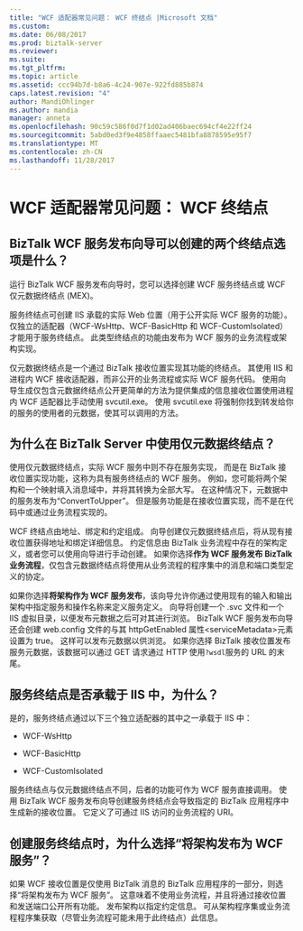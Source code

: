```yaml
---
title: "WCF 适配器常见问题： WCF 终结点 |Microsoft 文档"
ms.custom: 
ms.date: 06/08/2017
ms.prod: biztalk-server
ms.reviewer: 
ms.suite: 
ms.tgt_pltfrm: 
ms.topic: article
ms.assetid: ccc94b7d-b8a6-4c24-907e-922fd885b874
caps.latest.revision: "4"
author: MandiOhlinger
ms.author: mandia
manager: anneta
ms.openlocfilehash: 90c59c586f0d7f1d02ad406baec694cf4e22ff24
ms.sourcegitcommit: 5abd0ed3f9e4858ffaaec5481bfa8878595e95f7
ms.translationtype: MT
ms.contentlocale: zh-CN
ms.lasthandoff: 11/28/2017
---
```

# <a name="wcf-adapter-faq-wcf-endpoints"></a>WCF 适配器常见问题： WCF 终结点
## <a name="what-are-two-endpoints-options-can-be-created-by-the-biztalk-wcf-service-publishing-wizard"></a>BizTalk WCF 服务发布向导可以创建的两个终结点选项是什么？  
 运行 BizTalk WCF 服务发布向导时，您可以选择创建 WCF 服务终结点或 WCF 仅元数据终结点 (MEX)。  
  
 服务终结点可创建 IIS 承载的实际 Web 位置（用于公开实际 WCF 服务的功能）。 仅独立的适配器（WCF-WsHttp、WCF-BasicHttp 和 WCF-CustomIsolated）才能用于服务终结点。 此类型终结点的功能由发布为 WCF 服务的业务流程或架构实现。  
  
 仅元数据终结点是一个通过 BizTalk 接收位置实现其功能的终结点。  其使用 IIS 和进程内 WCF 接收适配器，而非公开的业务流程或实际 WCF 服务代码。 使用向导生成仅包含元数据终结点公开更简单的方法为提供集成的信息接收位置使用进程内 WCF 适配器比手动使用 svcutil.exe。 使用 svcutil.exe 将强制你找到转发给你的服务的使用者的元数据，使其可以调用的方法。  
  
## <a name="why-would-i-use-a-metadata-only-endpoint-in-biztalk-server"></a>为什么在 BizTalk Server 中使用仅元数据终结点？  
 使用仅元数据终结点，实际 WCF 服务中则不存在服务实现， 而是在 BizTalk 接收位置实现功能，这称为具有服务终结点的 WCF 服务。 例如，您可能将两个架构和一个映射填入消息域中，并将其转换为全部大写。 在这种情况下，元数据中的服务发布为“ConvertToUpper”。 但是服务功能是在接收位置实现，而不是在代码中或通过业务流程实现的。  
  
 WCF 终结点由地址、绑定和约定组成。 向导创建仅元数据终结点后，将从现有接收位置获得地址和绑定详细信息。 约定信息由 BizTalk 业务流程中存在的架构定义，或者您可以使用向导进行手动创建。 如果你选择**作为 WCF 服务发布 BizTalk 业务流程**，仅包含元数据终结点将使用从业务流程的程序集中的消息和端口类型定义的协定。  
  
 如果你选择**将架构作为 WCF 服务发布**，该向导允许你通过使用现有的输入和输出架构中指定服务和操作名称来定义服务定义。 向导将创建一个 .svc 文件和一个 IIS 虚拟目录，以便发布元数据之后可对其进行浏览。 BizTalk WCF 服务发布向导还会创建 web.config 文件的与其 httpGetEnabled 属性\<serviceMetadata\>元素设置为 true。 这样可以发布元数据以供浏览。 如果你选择 BizTalk 接收位置发布服务元数据，该数据可以通过 GET 请求通过 HTTP 使用`?wsdl`服务的 URL 的末尾。  
  
## <a name="are-service-endpoints-hosted-in-iis-and-why"></a>服务终结点是否承载于 IIS 中，为什么？  
 是的，服务终结点通过以下三个独立适配器的其中之一承载于 IIS 中：  
  
-   WCF-WsHttp  
  
-   WCF-BasicHttp  
  
-   WCF-CustomIsolated  
  
 服务终结点与仅元数据终结点不同，后者的功能可作为 WCF 服务直接调用。 使用 BizTalk WCF 服务发布向导创建服务终结点会导致指定的 BizTalk 应用程序中生成新的接收位置。 它定义了可通过 IIS 访问的业务流程的 URI。  
  
## <a name="when-creating-a-service-endpoint-why-would-i-select-to-publish-schemas-as-a-wcf-service"></a>创建服务终结点时，为什么选择“将架构发布为 WCF 服务”？  
 如果 WCF 接收位置是仅使用 BizTalk 消息的 BizTalk 应用程序的一部分，则选择“将架构发布为 WCF 服务”。 这意味着不使用业务流程，并且将通过接收位置和发送端口公开所有功能。 发布架构以指定约定信息。 可从架构程序集或业务流程程序集获取（尽管业务流程可能未用于此终结点）此信息。
